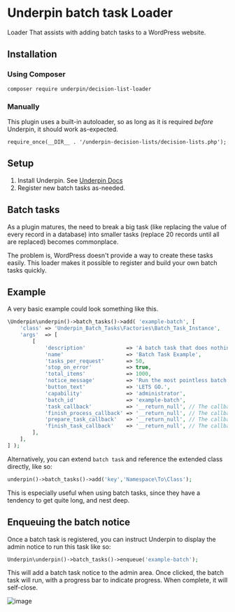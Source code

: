# Underpin batch task Loader

Loader That assists with adding batch tasks to a WordPress website.

## Installation

### Using Composer

`composer require underpin/decision-list-loader`

### Manually

This plugin uses a built-in autoloader, so as long as it is required _before_
Underpin, it should work as-expected.

`require_once(__DIR__ . '/underpin-decision-lists/decision-lists.php');`

## Setup

1. Install Underpin. See [Underpin Docs](https://www.github.com/underpin-wp/underpin)
1. Register new batch tasks as-needed.

## Batch tasks

As a plugin matures, the need to break a big task (like replacing the value of every record in a database) into
smaller tasks (replace 20 records until all are replaced) becomes commonplace.

The problem is, WordPress doesn't provide a way to create these tasks easily. This loader makes it possible to register
and build your own batch tasks quickly.

## Example

A very basic example could look something like this.

```php
\Underpin\underpin()->batch_tasks()->add( 'example-batch', [
	'class' => 'Underpin_Batch_Tasks\Factories\Batch_Task_Instance',
	'args'  => [
		[
			'description'             => 'A batch task that does nothing 20 times',
			'name'                    => 'Batch Task Example',
			'tasks_per_request'       => 50,
			'stop_on_error'           => true,
			'total_items'             => 1000,
			'notice_message'          => 'Run the most pointless batch task ever made.',
			'button_text'             => 'LETS GO.',
			'capability'              => 'administrator',
			'batch_id'                => 'example-batch',
			'task_callback'           => '__return_null', // The callback that iterates on every task
			'finish_process_callback' => '__return_null', // The callback that runs after everything is finished
			'prepare_task_callback'   => '__return_null', // The callback that runs before each task
			'finish_task_callback'    => '__return_null', // The callback that runs after each task
		],
	],
] );
```

Alternatively, you can extend `batch task` and reference the extended class directly, like so:

```php
underpin()->batch_tasks()->add('key','Namespace\To\Class');
```

This is especially useful when using batch tasks, since they have a tendency to get quite long, and nest deep.

## Enqueuing the batch notice

Once a batch task is registered, you can instruct Underpin to display the admin notice to run this task like so:

```php
Underpin\underpin()->batch_tasks()->enqueue('example-batch');
```

This will add a batch task notice to the admin area. Once clicked, the batch task will run, with a progress bar
to indicate progress. When complete, it will self-close.

![image](https://user-images.githubusercontent.com/8210827/116898675-87dcf080-abeb-11eb-9514-0f31566e90ca.png)